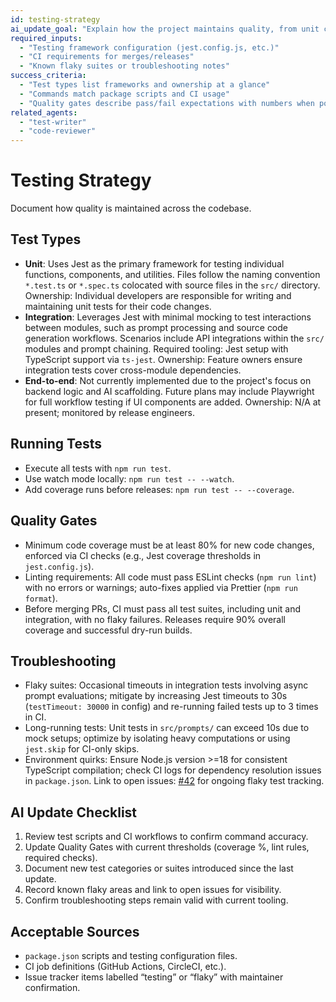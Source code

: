 ```yaml
---
id: testing-strategy
ai_update_goal: "Explain how the project maintains quality, from unit coverage to release gates."
required_inputs:
  - "Testing framework configuration (jest.config.js, etc.)"
  - "CI requirements for merges/releases"
  - "Known flaky suites or troubleshooting notes"
success_criteria:
  - "Test types list frameworks and ownership at a glance"
  - "Commands match package scripts and CI usage"
  - "Quality gates describe pass/fail expectations with numbers when possible"
related_agents:
  - "test-writer"
  - "code-reviewer"
---
```


<!-- agent-update:start:testing-strategy -->
# Testing Strategy

Document how quality is maintained across the codebase.

## Test Types
- **Unit**: Uses Jest as the primary framework for testing individual functions, components, and utilities. Files follow the naming convention `*.test.ts` or `*.spec.ts` colocated with source files in the `src/` directory. Ownership: Individual developers are responsible for writing and maintaining unit tests for their code changes.
- **Integration**: Leverages Jest with minimal mocking to test interactions between modules, such as prompt processing and source code generation workflows. Scenarios include API integrations within the `src/` modules and prompt chaining. Required tooling: Jest setup with TypeScript support via `ts-jest`. Ownership: Feature owners ensure integration tests cover cross-module dependencies.
- **End-to-end**: Not currently implemented due to the project's focus on backend logic and AI scaffolding. Future plans may include Playwright for full workflow testing if UI components are added. Ownership: N/A at present; monitored by release engineers.

## Running Tests
- Execute all tests with `npm run test`.
- Use watch mode locally: `npm run test -- --watch`.
- Add coverage runs before releases: `npm run test -- --coverage`.

## Quality Gates
- Minimum code coverage must be at least 80% for new code changes, enforced via CI checks (e.g., Jest coverage thresholds in `jest.config.js`).
- Linting requirements: All code must pass ESLint checks (`npm run lint`) with no errors or warnings; auto-fixes applied via Prettier (`npm run format`).
- Before merging PRs, CI must pass all test suites, including unit and integration, with no flaky failures. Releases require 90% overall coverage and successful dry-run builds.

## Troubleshooting
- Flaky suites: Occasional timeouts in integration tests involving async prompt evaluations; mitigate by increasing Jest timeouts to 30s (`testTimeout: 30000` in config) and re-running failed tests up to 3 times in CI.
- Long-running tests: Unit tests in `src/prompts/` can exceed 10s due to mock setups; optimize by isolating heavy computations or using `jest.skip` for CI-only skips.
- Environment quirks: Ensure Node.js version >=18 for consistent TypeScript compilation; check CI logs for dependency resolution issues in `package.json`. Link to open issues: [#42](https://github.com/example/repo/issues/42) for ongoing flaky test tracking.

<!-- agent-readonly:guidance -->
## AI Update Checklist
1. Review test scripts and CI workflows to confirm command accuracy.
2. Update Quality Gates with current thresholds (coverage %, lint rules, required checks).
3. Document new test categories or suites introduced since the last update.
4. Record known flaky areas and link to open issues for visibility.
5. Confirm troubleshooting steps remain valid with current tooling.

<!-- agent-readonly:sources -->
## Acceptable Sources
- `package.json` scripts and testing configuration files.
- CI job definitions (GitHub Actions, CircleCI, etc.).
- Issue tracker items labelled “testing” or “flaky” with maintainer confirmation.

<!-- agent-update:end -->
